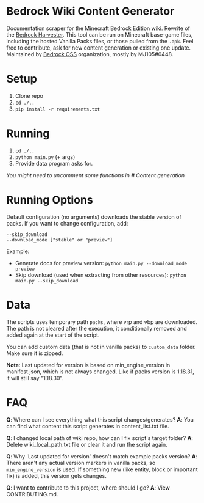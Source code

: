 # Bedrock Wiki Content Generator

Documentation scraper for the Minecraft Bedrock Edition [wiki](https://wiki.bedrock.dev/).
Rewrite of the [Bedrock Harvester](https://github.com/Bedrock-OSS/bedrock-harvester).
This tool can be run on Minecraft base-game files, including the hosted Vanilla Packs files, or those pulled from the `.apk`.
Feel free to contribute, ask for new content generation or existing one update.
Maintained by [Bedrock OSS](https://discord.gg/XjV87YN) organization, mostly by MJ105#0448.

# Setup

1. Clone repo
2. `cd ./..`
3. `pip install -r requirements.txt`

# Running

1. `cd ./..`
2. `python main.py` (+ args)
3. Provide data program asks for.

*You might need to uncomment some functions in # Content generation*

# Running Options

Default configuration (no arguments) downloads the stable version of packs.
If you want to change configuration, add:

```
--skip_download
--download_mode ["stable" or "preview"]
```

Example:

-   Generate docs for preview version: `python main.py --download_mode preview`
-   Skip download (used when extracting from other resources): `python main.py --skip_download`

# Data

The scripts uses temporary path `packs`, where vrp and vbp are downloaded. The path is not cleared after the execution, it conditionally removed and added again at the start of the script.

You can add custom data (that is not in vanilla packs) to `custom_data` folder. Make sure it is zipped.

**Note**:
Last updated for version is based on min_engine_version in manifest.json, which is not always changed. Like if packs version is 1.18.31, it will still say "1.18.30".

# FAQ

**Q**: Where can I see everything what this script changes/generates?
**A**: You can find what content this script generates in content_list.txt file.

**Q**: I changed local path of wiki repo, how can I fix script's target folder?
**A**: Delete wiki_local_path.txt file or clear it and run the script again.

**Q**: Why 'Last updated for version' doesn't match example packs version?
**A**: There aren't any actual version markers in vanilla packs, so `min_engine_version` is used. If something new (like entity, block or important fix) is added, this version gets changes.

**Q**: I want to contribute to this project, where should I go?
**A**: View CONTRIBUTING.md.
